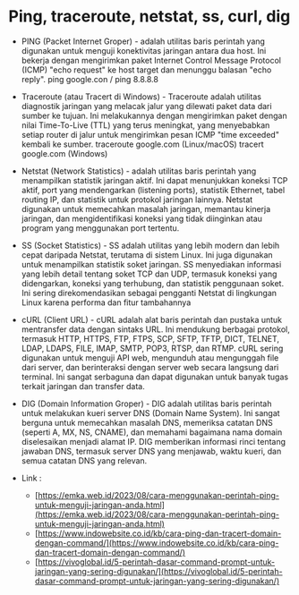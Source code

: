 # Ping, traceroute, netstat, ss, curl, dig

- PING (Packet Internet Groper) - adalah utilitas baris perintah yang digunakan untuk menguji konektivitas jaringan antara dua host. Ini bekerja dengan mengirimkan paket Internet Control Message Protocol (ICMP) "echo request" ke host target dan menunggu balasan "echo reply".
  ping google.con / ping 8.8.8.8
- Traceroute (atau Tracert di Windows) - Traceroute adalah utilitas diagnostik jaringan yang melacak jalur yang dilewati paket data dari sumber ke tujuan. Ini melakukannya dengan mengirimkan paket dengan nilai Time-To-Live (TTL) yang terus meningkat, yang menyebabkan setiap router di jalur untuk mengirimkan pesan ICMP "time exceeded" kembali ke sumber.
  traceroute google.com (Linux/macOS)
  tracert google.com (Windows)
- Netstat (Network Statistics) - adalah utilitas baris perintah yang menampilkan statistik jaringan aktif. Ini dapat menunjukkan koneksi TCP aktif, port yang mendengarkan (listening ports), statistik Ethernet, tabel routing IP, dan statistik untuk protokol jaringan lainnya.
  Netstat digunakan untuk memecahkan masalah jaringan, memantau kinerja jaringan, dan mengidentifikasi koneksi yang tidak diinginkan atau program yang menggunakan port tertentu.
- SS (Socket Statistics) - SS adalah utilitas yang lebih modern dan lebih cepat daripada Netstat, terutama di sistem Linux. Ini juga digunakan untuk menampilkan statistik soket jaringan.
  SS menyediakan informasi yang lebih detail tentang soket TCP dan UDP, termasuk koneksi yang didengarkan, koneksi yang terhubung, dan statistik penggunaan soket. Ini sering direkomendasikan sebagai pengganti Netstat di lingkungan Linux karena performa dan fitur tambahannya
- cURL (Client URL) -  cURL adalah alat baris perintah dan pustaka untuk mentransfer data dengan sintaks URL. Ini mendukung berbagai protokol, termasuk HTTP, HTTPS, FTP, FTPS, SCP, SFTP, TFTP, DICT, TELNET, LDAP, LDAPS, FILE, IMAP, SMTP, POP3, RTSP, dan RTMP.
   cURL sering digunakan untuk menguji API web, mengunduh atau mengunggah file dari server, dan berinteraksi dengan server web secara langsung dari terminal. Ini sangat serbaguna dan dapat digunakan untuk banyak tugas terkait jaringan dan transfer data.
- DIG (Domain Information Groper) - DIG adalah utilitas baris perintah untuk melakukan kueri server DNS (Domain Name System). Ini sangat berguna untuk memecahkan masalah DNS, memeriksa catatan DNS (seperti A, MX, NS, CNAME), dan memahami bagaimana nama domain diselesaikan menjadi alamat IP. DIG memberikan informasi rinci tentang jawaban DNS, termasuk server DNS yang menjawab, waktu kueri, dan semua catatan DNS yang relevan.

- Link :
  - [https://emka.web.id/2023/08/cara-menggunakan-perintah-ping-untuk-menguji-jaringan-anda.html](https://emka.web.id/2023/08/cara-menggunakan-perintah-ping-untuk-menguji-jaringan-anda.html)
  - [https://www.indowebsite.co.id/kb/cara-ping-dan-tracert-domain-dengan-command/](https://www.indowebsite.co.id/kb/cara-ping-dan-tracert-domain-dengan-command/)
  - [https://vivoglobal.id/5-perintah-dasar-command-prompt-untuk-jaringan-yang-sering-digunakan/](https://vivoglobal.id/5-perintah-dasar-command-prompt-untuk-jaringan-yang-sering-digunakan/)




  

